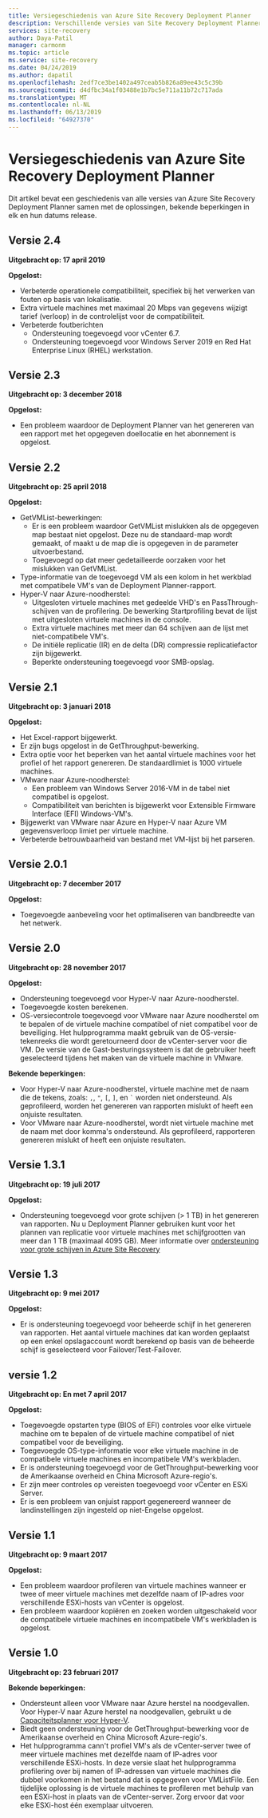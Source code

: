 ```yaml
---
title: Versiegeschiedenis van Azure Site Recovery Deployment Planner
description: Verschillende versies van Site Recovery Deployment Planner voor problemen en bekende beperkingen samen met de release-datums bekend.
services: site-recovery
author: Daya-Patil
manager: carmonm
ms.topic: article
ms.service: site-recovery
ms.date: 04/24/2019
ms.author: dapatil
ms.openlocfilehash: 2edf7ce3be1402a497ceab5b826a89ee43c5c39b
ms.sourcegitcommit: d4dfbc34a1f03488e1b7bc5e711a11b72c717ada
ms.translationtype: MT
ms.contentlocale: nl-NL
ms.lasthandoff: 06/13/2019
ms.locfileid: "64927370"
---
```

# <a name="azure-site-recovery-deployment-planner-version-history"></a>Versiegeschiedenis van Azure Site Recovery Deployment Planner

Dit artikel bevat een geschiedenis van alle versies van Azure Site Recovery Deployment Planner samen met de oplossingen, bekende beperkingen in elk en hun datums release.

## <a name="version-24"></a>Versie 2.4

**Uitgebracht op: 17 april 2019**

**Opgelost:**

- Verbeterde operationele compatibiliteit, specifiek bij het verwerken van fouten op basis van lokalisatie.
- Extra virtuele machines met maximaal 20 Mbps van gegevens wijzigt tarief (verloop) in de controlelijst voor de compatibiliteit.
- Verbeterde foutberichten
  - Ondersteuning toegevoegd voor vCenter 6.7.
  - Ondersteuning toegevoegd voor Windows Server 2019 en Red Hat Enterprise Linux (RHEL) werkstation.



## <a name="version-23"></a>Versie 2.3

**Uitgebracht op: 3 december 2018**

**Opgelost:**

- Een probleem waardoor de Deployment Planner van het genereren van een rapport met het opgegeven doellocatie en het abonnement is opgelost.

## <a name="version-22"></a>Versie 2.2 

**Uitgebracht op: 25 april 2018**

**Opgelost:**

- GetVMList-bewerkingen:
  - Er is een probleem waardoor GetVMList mislukken als de opgegeven map bestaat niet opgelost. Deze nu de standaard-map wordt gemaakt, of maakt u de map die is opgegeven in de parameter uitvoerbestand.
  - Toegevoegd op dat meer gedetailleerde oorzaken voor het mislukken van GetVMList.
- Type-informatie van de toegevoegd VM als een kolom in het werkblad met compatibele VM's van de Deployment Planner-rapport.
- Hyper-V naar Azure-noodherstel:
  - Uitgesloten virtuele machines met gedeelde VHD's en PassThrough-schijven van de profilering. De bewerking Startprofiling bevat de lijst met uitgesloten virtuele machines in de console.
  - Extra virtuele machines met meer dan 64 schijven aan de lijst met niet-compatibele VM's.
  - De initiële replicatie (IR) en de delta (DR) compressie replicatiefactor zijn bijgewerkt.
  - Beperkte ondersteuning toegevoegd voor SMB-opslag.

## <a name="version-21"></a>Versie 2.1

**Uitgebracht op: 3 januari 2018**

**Opgelost:**

- Het Excel-rapport bijgewerkt.
- Er zijn bugs opgelost in de GetThroughput-bewerking.
- Extra optie voor het beperken van het aantal virtuele machines voor het profiel of het rapport genereren. De standaardlimiet is 1000 virtuele machines.
- VMware naar Azure-noodherstel:
  - Een probleem van Windows Server 2016-VM in de tabel niet compatibel is opgelost. 
  - Compatibiliteit van berichten is bijgewerkt voor Extensible Firmware Interface (EFI) Windows-VM's.
- Bijgewerkt van VMware naar Azure en Hyper-V naar Azure VM gegevensverloop limiet per virtuele machine. 
- Verbeterde betrouwbaarheid van bestand met VM-lijst bij het parseren.

## <a name="version-201"></a>Versie 2.0.1

**Uitgebracht op: 7 december 2017**

**Opgelost:**

- Toegevoegde aanbeveling voor het optimaliseren van bandbreedte van het netwerk.

## <a name="version-20"></a>Versie 2.0

**Uitgebracht op: 28 november 2017**

**Opgelost:**

- Ondersteuning toegevoegd voor Hyper-V naar Azure-noodherstel.
- Toegevoegde kosten berekenen.
- OS-versiecontrole toegevoegd voor VMware naar Azure noodherstel om te bepalen of de virtuele machine compatibel of niet compatibel voor de beveiliging. Het hulpprogramma maakt gebruik van de OS-versie-tekenreeks die wordt geretourneerd door de vCenter-server voor die VM. De versie van de Gast-besturingssysteem is dat de gebruiker heeft geselecteerd tijdens het maken van de virtuele machine in VMware.

**Bekende beperkingen:**

- Voor Hyper-V naar Azure-noodherstel, virtuele machine met de naam die de tekens, zoals: `,`, `"`, `[`, `]`, en ``` ` ``` worden niet ondersteund. Als geprofileerd, worden het genereren van rapporten mislukt of heeft een onjuiste resultaten.
- Voor VMware naar Azure-noodherstel, wordt niet virtuele machine met de naam met door komma's ondersteund. Als geprofileerd, rapporteren genereren mislukt of heeft een onjuiste resultaten.

## <a name="version-131"></a>Versie 1.3.1

**Uitgebracht op: 19 juli 2017** 

**Opgelost:**

- Ondersteuning toegevoegd voor grote schijven (> 1 TB) in het genereren van rapporten. Nu u Deployment Planner gebruiken kunt voor het plannen van replicatie voor virtuele machines met schijfgrootten van meer dan 1 TB (maximaal 4095 GB).
Meer informatie over [ondersteuning voor grote schijven in Azure Site Recovery](https://azure.microsoft.com/blog/azure-site-recovery-large-disks/)

## <a name="version-13"></a>Versie 1.3

**Uitgebracht op: 9 mei 2017**

**Opgelost:**

- Er is ondersteuning toegevoegd voor beheerde schijf in het genereren van rapporten. Het aantal virtuele machines dat kan worden geplaatst op een enkel opslagaccount wordt berekend op basis van de beheerde schijf is geselecteerd voor Failover/Test-Failover.

## <a name="version-12"></a>versie 1.2

**Uitgebracht op: En met 7 april 2017**

**Opgelost:**

- Toegevoegde opstarten type (BIOS of EFI) controles voor elke virtuele machine om te bepalen of de virtuele machine compatibel of niet compatibel voor de beveiliging.
- Toegevoegde OS-type-informatie voor elke virtuele machine in de compatibele virtuele machines en incompatibele VM's werkbladen.
- Er is ondersteuning toegevoegd voor de GetThroughput-bewerking voor de Amerikaanse overheid en China Microsoft Azure-regio's.
- Er zijn meer controles op vereisten toegevoegd voor vCenter en ESXi Server.
- Er is een probleem van onjuist rapport gegenereerd wanneer de landinstellingen zijn ingesteld op niet-Engelse opgelost.

## <a name="version-11"></a>Versie 1.1

**Uitgebracht op: 9 maart 2017**

**Opgelost:**

- Een probleem waardoor profileren van virtuele machines wanneer er twee of meer virtuele machines met dezelfde naam of IP-adres voor verschillende ESXi-hosts van vCenter is opgelost.
- Een probleem waardoor kopiëren en zoeken worden uitgeschakeld voor de compatibele virtuele machines en incompatibele VM's werkbladen is opgelost.

## <a name="version-10"></a>Versie 1.0

**Uitgebracht op: 23 februari 2017**

**Bekende beperkingen:**

- Ondersteunt alleen voor VMware naar Azure herstel na noodgevallen. Voor Hyper-V naar Azure herstel na noodgevallen, gebruikt u de [Capaciteitsplanner voor Hyper-V](./site-recovery-capacity-planning-for-hyper-v-replication.md).
- Biedt geen ondersteuning voor de GetThroughput-bewerking voor de Amerikaanse overheid en China Microsoft Azure-regio's.
- Het hulpprogramma cann't profiel VM's als de vCenter-server twee of meer virtuele machines met dezelfde naam of IP-adres voor verschillende ESXi-hosts.
In deze versie slaat het hulpprogramma profilering over bij namen of IP-adressen van virtuele machines die dubbel voorkomen in het bestand dat is opgegeven voor VMListFile. Een tijdelijke oplossing is de virtuele machines te profileren met behulp van een ESXi-host in plaats van de vCenter-server. Zorg ervoor dat voor elke ESXi-host één exemplaar uitvoeren.
